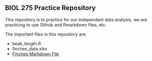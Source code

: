 ## BIOL 275 Practice Repository

This repository is to practice for our independent data analysis, we are practicing to use Github and Rmarkdown files, etc.

The important files in this repository are:

- beak_length.R
- finches_data.xlsx
- [Finches Markdown File](https://github.com/BIOL275-MSUM/github-practice-AndersoMa/blob/master/github-practice-markdown.md)

